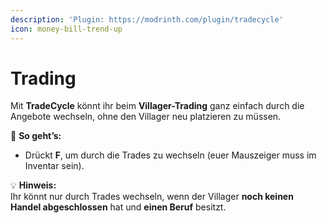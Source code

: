 ```yaml
---
description: 'Plugin: https://modrinth.com/plugin/tradecycle'
icon: money-bill-trend-up
---
```


# Trading

Mit **TradeCycle** könnt ihr beim **Villager-Trading** ganz einfach durch die Angebote wechseln, ohne den Villager neu platzieren zu müssen.

🔹 **So geht’s:**

* Drückt **F**, um durch die Trades zu wechseln (euer Mauszeiger muss im Inventar sein).

💡 **Hinweis:**\
Ihr könnt nur durch Trades wechseln, wenn der Villager **noch keinen Handel abgeschlossen** hat und **einen Beruf** besitzt.
